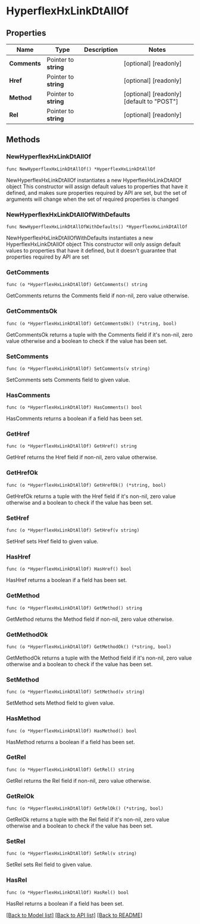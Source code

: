 # HyperflexHxLinkDtAllOf

## Properties

Name | Type | Description | Notes
------------ | ------------- | ------------- | -------------
**Comments** | Pointer to **string** |  | [optional] [readonly] 
**Href** | Pointer to **string** |  | [optional] [readonly] 
**Method** | Pointer to **string** |  | [optional] [readonly] [default to "POST"]
**Rel** | Pointer to **string** |  | [optional] [readonly] 

## Methods

### NewHyperflexHxLinkDtAllOf

`func NewHyperflexHxLinkDtAllOf() *HyperflexHxLinkDtAllOf`

NewHyperflexHxLinkDtAllOf instantiates a new HyperflexHxLinkDtAllOf object
This constructor will assign default values to properties that have it defined,
and makes sure properties required by API are set, but the set of arguments
will change when the set of required properties is changed

### NewHyperflexHxLinkDtAllOfWithDefaults

`func NewHyperflexHxLinkDtAllOfWithDefaults() *HyperflexHxLinkDtAllOf`

NewHyperflexHxLinkDtAllOfWithDefaults instantiates a new HyperflexHxLinkDtAllOf object
This constructor will only assign default values to properties that have it defined,
but it doesn't guarantee that properties required by API are set

### GetComments

`func (o *HyperflexHxLinkDtAllOf) GetComments() string`

GetComments returns the Comments field if non-nil, zero value otherwise.

### GetCommentsOk

`func (o *HyperflexHxLinkDtAllOf) GetCommentsOk() (*string, bool)`

GetCommentsOk returns a tuple with the Comments field if it's non-nil, zero value otherwise
and a boolean to check if the value has been set.

### SetComments

`func (o *HyperflexHxLinkDtAllOf) SetComments(v string)`

SetComments sets Comments field to given value.

### HasComments

`func (o *HyperflexHxLinkDtAllOf) HasComments() bool`

HasComments returns a boolean if a field has been set.

### GetHref

`func (o *HyperflexHxLinkDtAllOf) GetHref() string`

GetHref returns the Href field if non-nil, zero value otherwise.

### GetHrefOk

`func (o *HyperflexHxLinkDtAllOf) GetHrefOk() (*string, bool)`

GetHrefOk returns a tuple with the Href field if it's non-nil, zero value otherwise
and a boolean to check if the value has been set.

### SetHref

`func (o *HyperflexHxLinkDtAllOf) SetHref(v string)`

SetHref sets Href field to given value.

### HasHref

`func (o *HyperflexHxLinkDtAllOf) HasHref() bool`

HasHref returns a boolean if a field has been set.

### GetMethod

`func (o *HyperflexHxLinkDtAllOf) GetMethod() string`

GetMethod returns the Method field if non-nil, zero value otherwise.

### GetMethodOk

`func (o *HyperflexHxLinkDtAllOf) GetMethodOk() (*string, bool)`

GetMethodOk returns a tuple with the Method field if it's non-nil, zero value otherwise
and a boolean to check if the value has been set.

### SetMethod

`func (o *HyperflexHxLinkDtAllOf) SetMethod(v string)`

SetMethod sets Method field to given value.

### HasMethod

`func (o *HyperflexHxLinkDtAllOf) HasMethod() bool`

HasMethod returns a boolean if a field has been set.

### GetRel

`func (o *HyperflexHxLinkDtAllOf) GetRel() string`

GetRel returns the Rel field if non-nil, zero value otherwise.

### GetRelOk

`func (o *HyperflexHxLinkDtAllOf) GetRelOk() (*string, bool)`

GetRelOk returns a tuple with the Rel field if it's non-nil, zero value otherwise
and a boolean to check if the value has been set.

### SetRel

`func (o *HyperflexHxLinkDtAllOf) SetRel(v string)`

SetRel sets Rel field to given value.

### HasRel

`func (o *HyperflexHxLinkDtAllOf) HasRel() bool`

HasRel returns a boolean if a field has been set.


[[Back to Model list]](../README.md#documentation-for-models) [[Back to API list]](../README.md#documentation-for-api-endpoints) [[Back to README]](../README.md)


